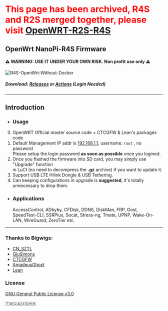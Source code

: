 # <font color=##FF0000> This page has been archived, R4S and R2S merged together, please visit </font> [OpenWRT-R2S-R4S](https://github.com/quintus-lab/OpenWRT-R2S-R4S)


## OpenWrt NanoPi-R4S Firmware 
#### ⚠ WARNING: USE IT UNDER YOUR OWN RISK. Non profit use only ⚠ 
![R4S-OpenWrt-Without-Docker](https://github.com/quintus-lab/NanoPi-R4S-OpenWRT/workflows/OpenWrt-R4S-firmware/badge.svg)

##### Download: [Releases](https://github.com/quintus-lab/NanoPi-R4S-OpenWRT/releases) or [Actions](https://github.com/quintus-lab/NanoPi-R4S-OpenWRT/actions) \(Login Needed\)
- - -
## Introduction
- ### Usage
0. OpenWRT Official master source code + CTCGFW & Lean's packages code <br/>
1. Default Management IP addr is [192.168.1.1](192.168.1.1), username: `root`  , no password<br/>
 Please setup the login password **as soon as possible** once you logined.
2. Once you flashed the firmware into SD card, you may simply use "Upgrade" function<br/>
 in LuCI (no need to decompress the **.gz** archive) if you want to update it.
3. Support USB LTE Hilink Dongle & USB Tethering. 
4. Can keeping configurations in upgrade is **suggested**, it's totally unnecessary to drop them.

- ### Applications
  AccessControl, ADbyby, CFDisk, DDNS, DiskMan, FRP, Gost, SpeedTest-CLI, SSRPlus, Socat, Stress-ng, Tmate, UPNP, Wake-On-LAN, WireGuard, ZeroTier etc.
- - -

### Thanks to Bigwigs:

- [CN_SZTL](https://github.com/1715173329)
- [QiuSimons](https://github.com/QiuSimons)
- [CTCGFW](https://github.com/project-openwrt/openwrt)
- [AmadeusGhost](https://github.com/AmadeusGhost)
- [Lean](https://github.com/coolsnowwolf/lede)

### License
[GNU General Public License v3.0](https://github.com/quintus-lab/NanoPi-R4S-OpenWRT/blob/master/LICENSE)

🇹🇼🇨🇦🇺🇸🇭🇰
